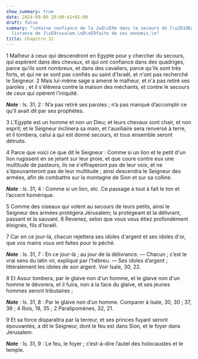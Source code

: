 ```yaml
---
show_summary: true
date: 2024-09-06 20:00:41+02:00
draft: false
summary: "\nVaine confiance de la Jud\xE9e dans le secours de l\u2019Egypte.\nD\xE9\
  livrance de J\xE9rusalem.\nD\xE9faite de ses ennemis.\n"
title: Chapitre 31
---
```





1 Malheur à ceux qui descendront en Egypte pour y chercher du secours, qui espèrent dans des chevaux, et qui ont confiance dans des quadriges, parce qu'ils sont nombreux, et dans des cavaliers, parce qu'ils sont très forts, et qui ne se sont pas confiés au saint d'Israël, et n'ont pas recherché le Seigneur. 2 Mais lui-même sage a amené le malheur, et n'a pas retiré ses paroles ; et il s'élèvera contre la maison des méchants, et contre le secours de ceux qui opèrent l'iniquité.

***Note*** :  Is. 31, 2 : N’a pas retiré ses paroles ; n’a pas manqué d’accomplir ce qu’il avait dit par ses prophètes.

3 L'Egypte est un homme et non un Dieu; et leurs chevaux sont chair, et non esprit; et le Seigneur inclinera sa main, et l'auxiliaire sera renversé à terre, et il tombera, celui à qui est donné secours, et tous ensemble seront détruits.


4 Parce que voici ce que dit le Seigneur : Comme si un lion et le petit d'un lion rugissent en se jetant sur leur proie, et que coure contre eux une multitude de pasteurs, ils ne s'effrayeront pas de leur voix, et ne s'épouvanteront pas de leur multitude ; ainsi descendra le Seigneur des armées, afin de combattre sur la montagne de Sion et sur sa colline.

***Note*** :  Is. 31, 4 : Comme si un lion, etc. Ce passage a tout à fait le ton et l’accent homérique.

5 Comme des oiseaux qui volent au secours de leurs petits, ainsi le Seigneur des armées protégera Jérusalem; la protégeant et la délivrant, passant et la sauvant. 6 Revenez, selon que vous vous étiez profondément éloignés, fils d'Israël.


7 Car en ce jour-là, chacun rejettera ses idoles d'argent et ses idoles d'or, que vos mains vous ont faites pour le péché.

***Note*** :  Is. 31, 7 : En ce jour-là ; au jour de la délivrance. ― Chacun ; c’est le vrai sens du latin vir, expliqué par l’hébreu. ― Ses idoles d’argent ; littéralement les idoles de son argent. Voir Isaïe, 30, 22.

8 Et Assur tombera, par le glaive non d'un homme, et le glaive non d'un homme le dévorera, et il fuira, non à la face du glaive, et ses jeunes hommes seront tributaires ;

***Note*** :  Is. 31, 8 : Par le glaive non d’un homme. Comparer à Isaïe, 30, 30 ; 37, 36 ; 4 Rois, 19, 35 ; 2 Paralipomènes, 32, 21.

9 Et sa force disparaîtra par la terreur, et ses princes fuyant seront épouvantés, a dit le Seigneur, dont le feu est dans Sion, et le foyer dans Jérusalem.

***Note*** :  Is. 31, 9 : Le feu, le foyer ; c’est-à-dire l’autel des holocaustes et le temple.

